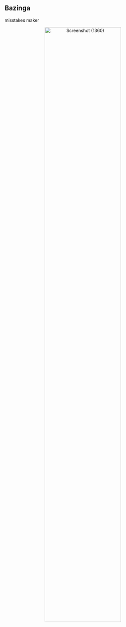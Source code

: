 ## Bazinga
misstakes maker

<div align="center">
  <img src="https://github.com/user-attachments/assets/2fbed666-2726-4494-91fa-0497743a9d55" alt="Screenshot (1360)" style="width:70%; height:auto;" />
</div>

<!--
![Alt](https://repobeats.axiom.co/api/embed/431a07d0bfe331438379af475645347a6f2d6353.svg "Repobeats analytics image")
**Aravindprime23/Aravindprime23** is a ✨ _special_ ✨ repository because its `README.md` (this file) appears on your GitHub profile.

Here are some ideas to get you started:

- 🔭 I’m currently working on ...
- 🌱 I’m currently learning ...
- 👯 I’m looking to collaborate on ...
- 🤔 I’m looking for help with ...
- 💬 Ask me about ...
- 📫 How to reach me: ...
- 😄 Pronouns: ...
- ⚡ Fun fact: ...
-->
